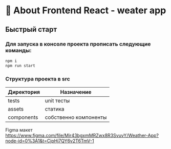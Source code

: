 # 🚀 About Frontend React - weater app
## Быстрый старт

### Для запуска в консоле проекта прописать следующие команды:
```sh
npm i
npm run start
```

### Структура проекта в src
| Директория | Назначение |
| ------ | ------ |
| tests | unit тесты |
| assets | статика |
| components | собственно компоненты |

Figma макет
https://www.figma.com/file/Mir43bgxmMRZwx8R3SvuvY/Weather-App?node-id=0%3A1&t=CjpHj7QY6v2T6TmV-1
